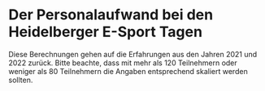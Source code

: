 # Der Personalaufwand bei den Heidelberger E-Sport Tagen
Diese Berechnungen gehen auf die Erfahrungen aus den Jahren 2021 und 2022 zurück. Bitte beachte, dass mit mehr als 120 Teilnehmern oder weniger als 80 Teilnehmern die Angaben entsprechend skaliert werden sollten.